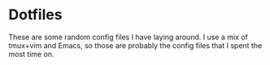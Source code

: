 Dotfiles
===
These are some random config files I have laying around.
I use a mix of tmux+vim and Emacs, so those are probably the config files that I spent the most time on.
